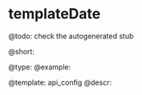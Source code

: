 templateDate
=============

@todo:
	check the autogenerated stub


@short:
	

@type: 
@example:


@template:	api_config
@descr:


